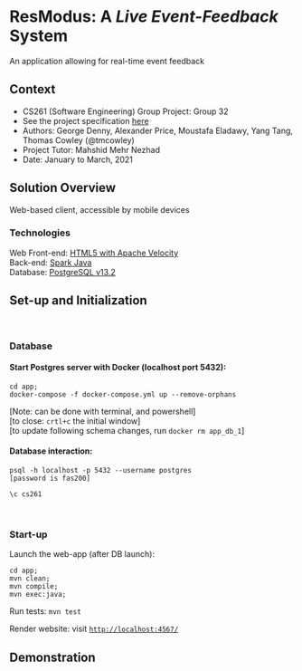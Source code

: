 # ResModus: A *Live Event-Feedback* System
An application allowing for real-time event feedback

## Context
* CS261 (Software Engineering) Group Project: Group 32
* See the project specification [here](https://warwick.ac.uk/fac/sci/dcs/teaching/material/cs261/)
* Authors: George Denny, Alexander Price, Moustafa Eladawy, Yang Tang, Thomas Cowley (@tmcowley)
* Project Tutor: Mahshid Mehr Nezhad
* Date: January to March, 2021

## Solution Overview
Web-based client, accessible by mobile devices

### Technologies
<!-- Web Front-end (old): [React](https://reactjs.org/)<br> -->
<!-- Mobile Front-end (old): [React Native](https://reactnative.dev/)<br> -->
Web Front-end: [HTML5 with Apache Velocity]()<br>
Back-end: [Spark Java](https://sparkjava.com/)<br>
Database: [PostgreSQL v13.2](https://www.postgresql.org/)

## Set-up and Initialization

<br>

### Database

#### Start Postgres server with Docker (localhost port 5432):
```
cd app;
docker-compose -f docker-compose.yml up --remove-orphans
```
[Note: can be done with terminal, and powershell]<br>
[to close: `crtl+c` the initial window] <br>
[to update following schema changes, run `docker rm app_db_1`] <br>


#### Database interaction:
```
psql -h localhost -p 5432 --username postgres
[password is fas200]

\c cs261
```

<!--
Start PostgreSQL server (Mac):
```
pg_ctl -D /usr/local/var/postgres start && brew services start postgresql
```

Interact with database (Mac):
```
psql postgres 
\c database
```

Stop PostgreSQL server (Mac):
```
pg_ctl -D /usr/local/var/postgres stop && brew services stop postgresql
```
-->

<br>

### Start-up

Launch the web-app (after DB launch):
```
cd app; 
mvn clean;
mvn compile;
mvn exec:java; 
```

Run tests: `mvn test`

Render website: visit [`http://localhost:4567/`](http://localhost:4567/)

## Demonstration
